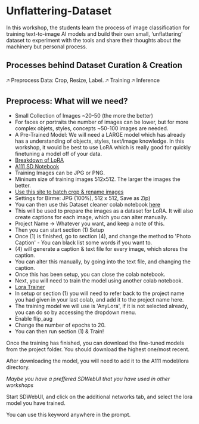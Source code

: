 # Unflattering-Dataset
In this workshop, the students learn the process of image classification for training text-to-image AI models and build their own small, ‘unflattering’ dataset to experiment with the tools and share their thoughts about the machinery but personal process.

## Processes behind Dataset Curation & Creation

🡥 Preprocess Data: Crop, Resize, Label.
🡥 Training
🡥 Inference

## Preprocess: What will we need?

* Small Collection of Images ~20-50 (the more the better)
* For faces or portraits the number of images can be lower, but for more complex objets, styles, concepts ~50-100 images are needed.
* A Pre-Trained Model: We will need a LARGE model which has already has a understanding of objects, styles, text/image knowledge. In this workshop, it would be best to use LoRA which is really good for quickly finetuning a model off of your data.
* [Breakdown of LoRA](https://softwarekeep.com/help-center/how-to-use-stable-diffusion-lora-models)
* [A111 SD Notebook](https://github.com/AUTOMATIC1111/stable-diffusion-webui)
* Training Images can be JPG or PNG.
* Mininum size of training images 512x512. The larger the images the better.
* [Use this site to batch crop & rename images](https://www.birme.net/?image_format=jpeg&quality_jpeg=100&rename=EnterNameHere-XXX)
* Settings for Birme: JPG (100%), 512 x 512, Save as Zip)
* You can then use this Dataset cleaner colab notebook [here](https://colab.research.google.com/drive/1pxk4SovIhZl4HaLmBJo50ZjCKOuofMwb#scrollTo=WBFik7accyDz)
* This will be used to prepare the images as a dataset for LoRA. It will also create captions for each image, which you can alter manually.
* Project Name -> Whatever you want, and keep a note of this.
* Then you can start section (1) Setup
* Once (1) is finished, go to section (4), and change the method to 'Photo Caption' - You can black list some words if you want to.
* (4) will generate a caption & text file for every image, which stores the caption.
* You can alter this manually, by going into the text file, and changing the caption.
* Once this has been setup, you can close the colab notebook.
* Next, you will need to train the model using another colab notebook.
* [Lora Trainer](https://colab.research.google.com/drive/1-D0l9UdkmUx25EonusH0ZGtzqqPWgo_c#scrollTo=OglZzI_ujZq-)
* In setup or section (1) you will need to refer back to the project name you had given in your last colab, and add it to the project name here.
* The training model we will use is 'AnyLora', if it is not selected already, you can do so by accessing the dropdown menu.
* Enable flip_aug
* Change the number of epochs to 20.
* You can then run section (1) & Train!

Once the training has finished, you can download the fine-tuned models from the project folder. You should download the highest one/most recent.

After downloading the model, you will need to add it to the A111 model/lora directory.

_Maybe you have a preffered SDWebUI that you have used in other workshops_

Start SDWebUI, and click on the additional networks tab, and select the lora model you have trained.

You can use this keyword anywhere in the prompt.

